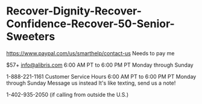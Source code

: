# Recover-Dignity-Recover-Confidence-Recover-50-Senior-Sweeters
https://www.paypal.com/us/smarthelp/contact-us Needs to pay me


$57+ info@alibris.com 6:00 AM PT to 6:00 PM PT Monday through Sunday

1-888-221-1161
Customer Service Hours
6:00 AM PT to 6:00 PM PT Monday through Sunday
Message us instead
It's like texting, send us a note!

1-402-935-2050 (if calling from outside the U.S.)
